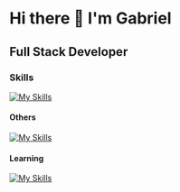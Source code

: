 # Hi there 👋 I'm Gabriel

## Full Stack Developer

### Skills

[![My Skills](https://skillicons.dev/icons?i=js,html,css,bootstrap,mongodb,expressjs,react,nodejs,vercel,git,figma)](https://skillicons.dev)

#### Others

[![My Skills](https://skillicons.dev/icons?i=vscode,autocad,sketchup,illustrator)](https://skillicons.dev)

#### Learning

[![My Skills](https://skillicons.dev/icons?i=vue,mysql,py,django)](https://skillicons.dev)

<!--
**22AGabriel/22AGabriel** is a ✨ _special_ ✨ repository because its `README.md` (this file) appears on your GitHub profile.

Here are some ideas to get you started:

- 🔭 I’m currently working on ...
- 🌱 I’m currently learning ...
- 👯 I’m looking to collaborate on ...
- 🤔 I’m looking for help with ...
- 💬 Ask me about ...
- 📫 How to reach me: ...
- 😄 Pronouns: ...
- ⚡ Fun fact: ...
-->
